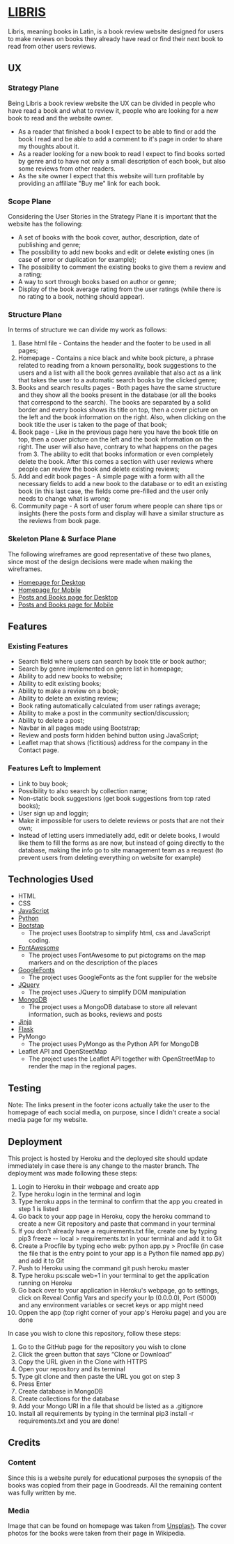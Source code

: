 # [LIBRIS](https://libris-project.herokuapp.com/)

Libris, meaning books in Latin, is a book review website designed for users to make reviews on books they already have read or find their next book to read from other users reviews.

## UX

### Strategy Plane

Being Libris a book review website the UX can be divided in people who have read a book and what to review it, people who are looking for a new book to read and the website owner.

* As a reader that finished a book I expect to be able to find or add the book I read and be able to add a comment to it's page in order to share my thoughts about it.
* As a reader looking for a new book to read I expect to find books sorted by genre and to have not only a small description of each book, but also some reviews from other readers.
* As the site owner I expect that this website will turn profitable by providing an affiliate "Buy me" link for each book.

### Scope Plane

Considering the User Stories in the Strategy Plane it is important that the website has the following:
* A set of books with the book cover, author, description, date of publishing and genre;
* The possibility to add new books and edit or delete existing ones (in case of error or duplication for example);
* The possibility to comment the existing books to give them a review and a rating;
* A way to sort through books based on author or genre;
* Display of the book average rating from the user ratings (while there is no rating to a book, nothing should appear).

### Structure Plane

In terms of structure we can divide my work as follows: 
1. Base html file - Contains the header and the footer to be used in all pages;
2. Homepage - Contains a nice black and white book picture, a phrase related to reading from a known personality, book suggestions to the users and a list with all the book genres available that also act as a link that takes the user to a automatic search books by the clicked genre;
3. Books and search results pages - Both pages have the same structure and they show all the books present in the database (or all the books that correspond to the search). The books are separated by a solid border and every books shows its title on top, then a cover picture on the left and the book information on the right. Also, when clicking on the book title the user is taken to the page of that book;
4. Book page - Like in the previous page here you have the book title on top, then a cover picture on the left and the book information on the right. The user will also have, contrary to what happens on the pages from 3. The ability to edit that books information or even completely delete the book. After this comes a section with user reviews where people can review the book and delete existing reviews;
5. Add and edit book pages - A simple page with a form with all the necessary fields to add a new book to the database or to edit an existing book (in this last case, the fields come pre-filled and the user only needs to change what is wrong;
6. Community page - A sort of user forum where people can share tips or insights (here the posts form and display will have a similar structure as the reviews from book page.

### Skeleton Plane & Surface Plane

The following wireframes are good representative of these two planes, since most of the design decisions were made when making the wireframes.

* [Homepage for Desktop](static/wireframes/HomepageDesktop.jpg)
* [Homepage for Mobile](static/wireframes/HomepageMobile.jpg)
* [Posts and Books page for Desktop](static/wireframes/BooksDesktop.jpg)
* [Posts and Books page for Mobile](static/wireframes/BooksMobile.jpg)

## Features

### Existing Features

* Search field where users can search by book title or book author;
* Search by genre implemented on genre list in homepage;
* Ability to add new books to website;
* Ability to edit existing books;
* Ability to make a review on a book;
* Ability to delete an existing review;
* Book rating automatically calculated from user ratings average;
* Ability to make a post in the community section/discussion;
* Ability to delete a post;
* Navbar in all pages made using Bootstrap;
* Review and posts form hidden behind button using JavaScript;
* Leaflet map that shows (fictitious) address for the company in the Contact page.

### Features Left to Implement

* Link to buy book;
* Possibility to also search by collection name;
* Non-static book suggestions (get book suggestions from top rated books);
* User sign up and loggin;
* Make it impossible for users to delete reviews or posts that are not their own;
* Instead of letting users immediatelly add, edit or delete books, I would like them to fill the forms as are now, but instead of going directly to the database, making the info go to site management team as a request (to prevent users from deleting everything on website for example)

## Technologies Used

* HTML
* CSS
* [JavaScript](https://www.javascript.com/)
* [Python](https://www.python.org/)
* [Bootstap](https://getbootstrap.com/)
    + The project uses Bootstrap to simplify html, css and JavaScript coding.
* [FontAwesome](https://fontawesome.com/)
    + The project uses FontAwesome to put pictograms on the map markers and on the description of the places
* [GoogleFonts](https://fonts.google.com/)
    + The project uses GoogleFonts as the font supplier for the website
* [JQuery](https://jquery.com/)
    + The project uses JQuery to simplify DOM manipulation
* [MongoDB](https://www.mongodb.com/)
    + The project uses a MongoDB database to store all relevant information, such as books, reviews and posts
* [Jinja](https://jinja.palletsprojects.com/en/2.11.x/)
* [Flask](https://flask.palletsprojects.com/en/1.1.x/)
* PyMongo
    + The project uses PyMongo as the Python API for MongoDB
* Leaflet API and OpenSteetMap
    + The project uses the Leaflet API together with OpenStreetMap to render the map in the regional pages.


## Testing

Note: The links present in the footer icons actually take the user to the homepage of each social media, on purpose, since I didn't create a social media page for my website.

## Deployment

This project is hosted by Heroku and the deployed site should update immediately in case there is any change to the master branch. 
The deployment was made following these steps:

1. Login to Heroku in their webpage and create app
2. Type heroku login in the terminal and login
3. Type heroku apps in the terminal to confirm that the app you created in step 1 is listed
4. Go back to your app page in Heroku, copy the heroku command to create a new Git repository and paste that command in your terminal
5. If you don't already have a requirements.txt file, create one by typing pip3 freeze -- local > requirements.txt in your terminal and add it to Git
6. Create a Procfile by typing echo web: python app.py > Procfile (in case the file that is the entry point to your app is a Python file named app.py) and add it to Git
7. Push to Heroku using the command git push heroku master
8. Type heroku ps:scale web=1 in your terminal to get the application running on Heroku
9. Go back over to your application in Heroku's webpage, go to settings, click on Reveal Config Vars and specify your Ip (0.0.0.0), Port (5000) and any environment variables or secret keys or app might need
10. Oppen the app (top right corner of your app's Heroku page) and you are done

In case you wish to clone this repository, follow these steps:

1. Go to the GitHub page for the repository you wish to clone
2. Click the green button that says “Clone or Download”
3. Copy the URL given in the Clone with HTTPS
4. Open your repository and its terminal
5. Type git clone and then paste the URL you got on step 3
6. Press Enter
7. Create database in MongoDB
8. Create collections for the database
9. Add your Mongo URI in a file that should be listed as a .gitignore
10. Install all requirements by typing in the terminal pip3 install -r requirements.txt and you are done!

## Credits

### Content

Since this is a website purely for educational purposes the synopsis of the books was copied from their page in Goodreads. All the remaining content was fully written by me.

### Media

Image that can be found on homepage was taken from [Unsplash](https://unsplash.com/). 
The cover photos for the books were taken from their page in Wikipedia. 